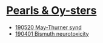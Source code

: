 <!--
Filename: 	index.md
Project: 	/Users/shume/Developer/physician/Neurol/PaO
Author: 	shumez <https://github.com/shumez>
Created: 	2019-04-09 19:26:0
Modified: 	2019-05-24 16:52:38
-----
Copyright (c) 2019 shumez
-->

# [Pearls & Oy-sters][PaO]

<!-- * [19mmdd ...](2019-mm-dd_yoMF.md) -->
* [190520 May-Thurner synd](2019-05-20_35F.md)
* [190401 Bismuth neurotoxicity](2019-04-01_53F.md)


[PaO]: https://www.neurology.org/search/jcode%3Aneurology%7C%7Cneurclinpract%7C%7Cnng%7C%7Cnnn%20sort%3Apublication-date%20toc_section%3AResident%20and%20Fellow%20Section%7C%7C%20Resident%20%26%20Fellow%20Section?see_more_page=1&see_more_page_title=